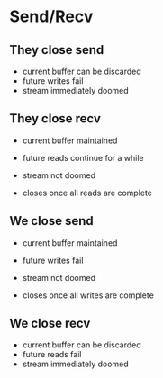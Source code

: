 # Send/Recv

## They close send

 * current buffer can be discarded
 * future writes fail
 * stream immediately doomed
 
## They close recv
 * current buffer maintained
 * future reads continue for a while
 * stream not doomed


 * closes once all reads are complete


## We close send 
 * current buffer maintained
 * future writes fail
 * stream not doomed


 * closes once all writes are complete 
 
## We close recv
 * current buffer can be discarded
 * future reads fail
 * stream immediately doomed
